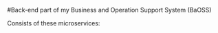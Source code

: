 #Back-end part of my Business and Operation Support System (BaOSS)

Consists of these microservices:
